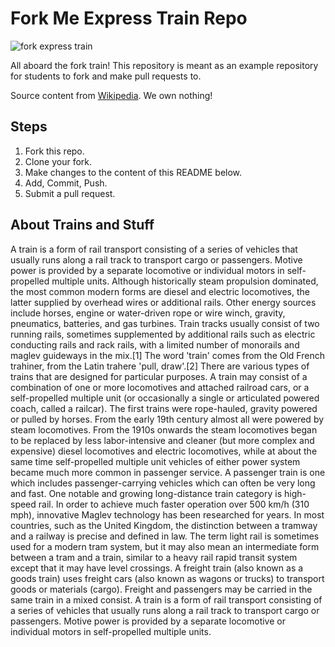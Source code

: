 # Fork Me Express Train Repo

![fork express train](https://s-media-cache-ak0.pinimg.com/564x/73/da/66/73da66e778d3ca7a2b20e00908533a40.jpg)

All aboard the fork train! This repository is meant as an example repository for students to fork and make pull requests to.

Source content from [Wikipedia](https://en.wikipedia.org/wiki/Train). We own nothing!

## Steps

1. Fork this repo.
2. Clone your fork.
3. Make changes to the content of this README below.
4. Add, Commit, Push.
5. Submit a pull request.

## About Trains and Stuff

A train is a form of rail transport consisting of a series of vehicles that usually runs along a rail track to transport cargo or passengers. Motive power is provided by a separate locomotive or individual motors in self-propelled multiple units. Although historically steam propulsion dominated, the most common modern forms are diesel and electric locomotives, the latter supplied by overhead wires or additional rails. Other energy sources include horses, engine or water-driven rope or wire winch, gravity, pneumatics, batteries, and gas turbines. Train tracks usually consist of two running rails, sometimes supplemented by additional rails such as electric conducting rails and rack rails, with a limited number of monorails and maglev guideways in the mix.[1] The word 'train' comes from the Old French trahiner, from the Latin trahere 'pull, draw'.[2]
There are various types of trains that are designed for particular purposes. A train may consist of a combination of one or more locomotives and attached railroad cars, or a self-propelled multiple unit (or occasionally a single or articulated powered coach, called a railcar). The first trains were rope-hauled, gravity powered or pulled by horses. From the early 19th century almost all were powered by steam locomotives. From the 1910s onwards the steam locomotives began to be replaced by less labor-intensive and cleaner (but more complex and expensive) diesel locomotives and electric locomotives, while at about the same time self-propelled multiple unit vehicles of either power system became much more common in passenger service.
A passenger train is one which includes passenger-carrying vehicles which can often be very long and fast. One notable and growing long-distance train category is high-speed rail. In order to achieve much faster operation over 500 km/h (310 mph), innovative Maglev technology has been researched for years. In most countries, such as the United Kingdom, the distinction between a tramway and a railway is precise and defined in law. The term light rail is sometimes used for a modern tram system, but it may also mean an intermediate form between a tram and a train, similar to a heavy rail rapid transit system except that it may have level crossings.
A freight train (also known as a goods train) uses freight cars (also known as wagons or trucks) to transport goods or materials (cargo). Freight and passengers may be carried in the same train in a mixed consist.
A train is a form of rail transport consisting of a series of vehicles that usually runs along a rail track to transport cargo or passengers. Motive power is provided by a separate locomotive or individual motors in self-propelled multiple units.
